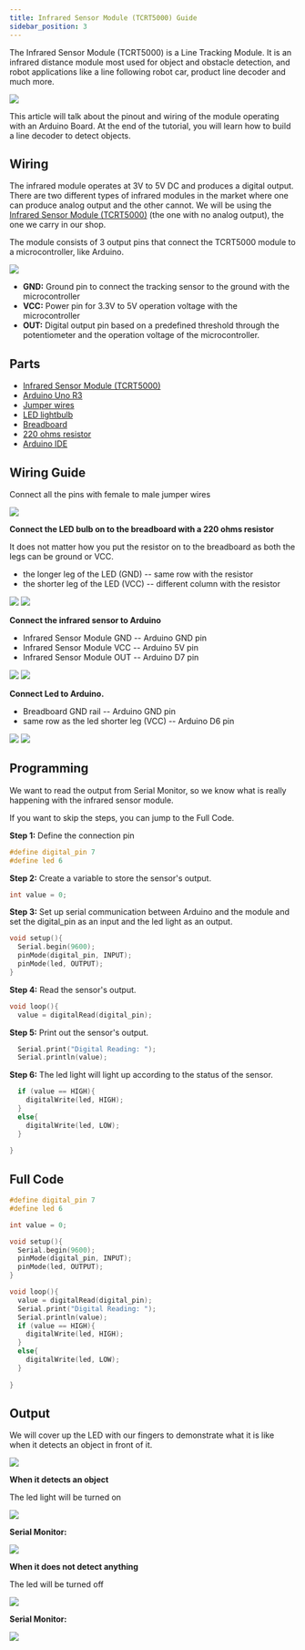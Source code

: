 ```yaml
---
title: Infrared Sensor Module (TCRT5000) Guide
sidebar_position: 3
---
```


The Infrared Sensor Module (TCRT5000) is a Line Tracking Module. It is an infrared distance module most used for object and obstacle detection, and robot applications like a line following robot car, product line decoder and much more.

![](/img/docs/product_guide/2083_01.png)

This article will talk about the pinout and wiring of the module operating with an Arduino Board. At the end of the tutorial, you will learn how to build a line decoder to detect objects. 

## Wiring
The infrared module operates at 3V to 5V DC and produces a digital output. There are two different types of infrared modules in the market where one can produce analog output and the other cannot. We will be using the [Infrared Sensor Module (TCRT5000)](https://www.canadarobotix.com/products/2083) (the one with no analog output), the one we carry in our shop. 

The module consists of 3 output pins that connect the TCRT5000 module to a microcontroller, like Arduino. 

![](/img/docs/product_guide/2083_02.png)

* **GND:** Ground pin to connect the tracking sensor to the ground with the microcontroller
* **VCC:** Power pin for 3.3V to 5V operation voltage with the microcontroller 
* **OUT:** Digital output pin based on a predefined threshold through the potentiometer and the operation voltage of the microcontroller.

## Parts
* [Infrared Sensor Module (TCRT5000)](https://www.canadarobotix.com/products/2083)
* [Arduino Uno R3](https://www.canadarobotix.com/products/60)
* [Jumper wires](https://www.canadarobotix.com/products/922)
* [LED lightbulb](https://www.canadarobotix.com/products/2417)
* [Breadboard](https://www.canadarobotix.com/products/223)
* [220 ohms resistor](https://www.canadarobotix.com/products/849)
* [Arduino IDE](https://www.arduino.cc/en/software)

## Wiring Guide
Connect all the pins with female to male jumper wires

![](/img/docs/product_guide/2083_03.png)

**Connect the LED bulb on to the breadboard with a 220 ohms resistor**

It does not matter how you put the resistor on to the breadboard as both the legs can be ground or VCC.

* the longer leg of the LED (GND) -- same row with the resistor
* the shorter leg of the LED (VCC) -- different column with the resistor

![](/img/docs/product_guide/2083_04.png) ![](/img/docs/product_guide/2083_05.png)

**Connect the infrared sensor to Arduino**

* Infrared Sensor Module GND -- Arduino GND pin 
* Infrared Sensor Module VCC --  Arduino 5V pin 
* Infrared Sensor Module OUT -- Arduino D7 pin 

![](/img/docs/product_guide/2083_06.png)
![](/img/docs/product_guide/2083_07.png)

**Connect Led to Arduino.**

* Breadboard GND rail -- Arduino GND pin 
* same row as the led shorter leg (VCC) -- Arduino D6 pin 

![](/img/docs/product_guide/2083_08.png)
![](/img/docs/product_guide/2083_09.png)

## Programming
We want to read the output from Serial Monitor, so we know what is really happening with the infrared sensor module. 

If you want to skip the steps, you can jump to the Full Code. 

**Step 1:** Define the connection pin

```c
#define digital_pin 7
#define led 6
```

**Step 2:** Create a variable to store the sensor's output.
```c
int value = 0;
```

**Step 3:** Set up serial communication between Arduino and the module and set the digital_pin as an input and the led light as an output.

```c
void setup(){
  Serial.begin(9600);
  pinMode(digital_pin, INPUT);
  pinMode(led, OUTPUT);
}
```

**Step 4:** Read the sensor's output. 

```c
void loop(){
  value = digitalRead(digital_pin);
```

**Step 5:** Print out the sensor's output. 

```c
  Serial.print("Digital Reading: ");
  Serial.println(value);
```

**Step 6:** The led light will light up according to the status of the sensor. 

```c
  if (value == HIGH){
    digitalWrite(led, HIGH);
  }
  else{
    digitalWrite(led, LOW);
  }
  
}
```

## Full Code

```c
#define digital_pin 7
#define led 6

int value = 0;

void setup(){
  Serial.begin(9600);
  pinMode(digital_pin, INPUT);
  pinMode(led, OUTPUT);
}

void loop(){
  value = digitalRead(digital_pin);
  Serial.print("Digital Reading: ");
  Serial.println(value);
  if (value == HIGH){
    digitalWrite(led, HIGH);
  }
  else{
    digitalWrite(led, LOW);
  }
  
}
```

## Output
We will cover up the LED with our fingers to demonstrate what it is like when it detects an object in front of it. 

![](/img/docs/product_guide/2083_01.gif)

**When it detects an object**

The led light will be turned on 

![](/img/docs/product_guide/2083_10.png)

**Serial Monitor:**

![](/img/docs/product_guide/2083_11.png)

**When it does not detect anything**

The led will be turned off

![](/img/docs/product_guide/2083_12.png)

**Serial Monitor:**

![](/img/docs/product_guide/2083_13.png)